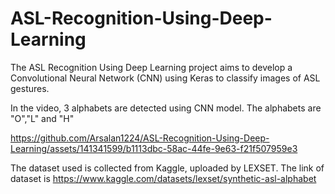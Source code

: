 # ASL-Recognition-Using-Deep-Learning
 The ASL Recognition Using Deep Learning project aims to develop a Convolutional Neural Network (CNN) using Keras to classify images of ASL gestures.

In the video, 3 alphabets are detected using CNN model. The alphabets are "O","L" and "H"

https://github.com/Arsalan1224/ASL-Recognition-Using-Deep-Learning/assets/141341599/b1113dbc-58ac-44fe-9e63-f21f507959e3

The dataset used is collected from Kaggle, uploaded by LEXSET.
The link of dataset is 
https://www.kaggle.com/datasets/lexset/synthetic-asl-alphabet
